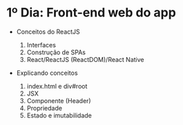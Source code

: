 # 1º Dia: Front-end web do app

* Conceitos do ReactJS
    1. Interfaces
    2. Construção de SPAs
    3. React/ReactJS (ReactDOM)/React Native

*  Explicando conceitos
    1. index.html e div#root
    2. JSX 
    3. Componente (Header)
    4. Propriedade
    5. Estado e imutabilidade
